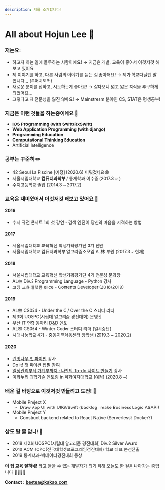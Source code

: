 ```yaml
---
description: 저를 소개합니다!
---
```


# All about Hojun Lee 🤔

### 저는요:

* 하고자 하는 일에 몰두하는 사람이에요! → 지금은 개발, 교육이 좋아서 이것저것 해보고 있어요
* 제 이야기를 하고, 다른 사람의 이야기를 듣는 걸 좋아해요! → 제가 학교다닐땐 말입니다,,, \(투머치토커\)
* 새로운 분야를 접하고, 시도하는게 좋아요! → 살다보니 넓고 얇은 지식을 추구하게 되었어요...
* 그렇다고 제 전문성을 잃진 않아요! → Mainstream 분야인 CS, STAT은 평생공부!

### 지금은 이런 것들을 하는중이에요 🤔

* **iOS Programming \(with Swift/RxSwift\)**
* **Web Application Programming \(with django\)**
* **Programming Education**
* **Computational Thinking Education**
* Artificial Intelligence

### 공부는 꾸준히 ✏️

* 42 Seoul La Piscine \[예정\] \(2020.6\) 미뤄졌네요😭
* 서울시립대학교 **컴퓨터과학부** / 통계학과 이수중 \(2017.3 ~ \)
* 수지고등학교 졸업 \(2014.3 ~ 2017.2\)

### 교육은 재미있어서 이것저것 해보고 있어요 🏫

#### 2016

* 수지 퓨전 콘서트 1회 첫 강연 - 검색 엔진이 당신의 마음을 저격하는 방법

#### 2017

* 서울시립대학교 교육혁신 학생기획평가단 3기 단원
* 서울시립대학교 컴퓨터과학부 알고리즘소모임 AL林 부원 \(2017.3 ~ 현재\)

#### 2018

* 서울시립대학교 교육혁신 학생기획평가단 4기 전문성 분과장
* AL林 Div.2 Programming Language - Python 강사
* 코딩 교육 플랫폼 elice - Contents Developer \(2018/2019\)

#### 2019

* AL林 CS054 - Under the C / Over the C 스터디 리더
* 제3회 UOSPC\(시립대 알고리즘 경진대회\) 운영진
* 부산 IT 연합 동아리 [D&D](https://dnd.ac/#/) 멘토
* AL林 CS064 - Winter Coder 스터디 리더 \(일시중단\)
* 시대나눔학교 4기 - 중동지역아동센터 장학샘 \(2019.3 ~ 2020.2\)

#### 2020

* [런잇나우 첫 파이썬](https://school.elice.io/courses/2390/info) 강사
* [Do it! 첫 파이썬](https://book.naver.com/bookdb/book_detail.nhn?bid=16324192) 집필 참여
* [일정관리부터 가계부까지 : 나만의 To-do 사이트 만들기](https://academy.elice.io/tracks/107/info) 강사
* 이화누리 과학기술 멘토링 in 이화여자대학교 \[예정\] \(2020.8 ~\)

### 배운 걸 바탕으로 이것저것 만들려고 도전! 💪

* Mobile Project X
  * Draw App UI with UIKit/Swift \(backlog : make Business Logic ASAP!\) 
* Mobile Project Y
  * Construct backend related to React Native \(Serverless? Docker?\) 

### 상도 탈 줄 압니! 🏅

* 2018 제2회 UOSPC\(시립대 알고리즘 경진대회\) Div.2 Silver Award
* 2018 ACM-ICPC\(전국대학생프로그래밍경진대회\) 학교 대표 본선진출
* 2019 통계학과-빅데이터경진대회 동상

**이 집 교육 잘하네!** 라고 들을 수 있는 개발자가 되기 위해 오늘도 한 걸음 나아가는 중입니다 🏃‍♂️🏃‍♀️

**Contact :** [**beetea@kakao.com**](mailto:beetea@kakao.com)

